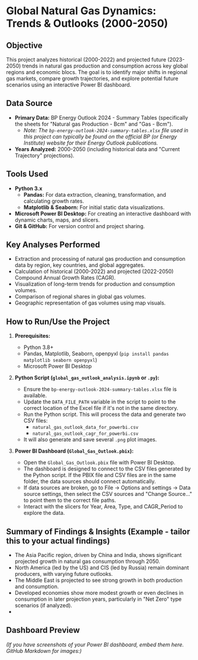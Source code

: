 # Global Natural Gas Dynamics: Trends & Outlooks (2000-2050)

## Objective
This project analyzes historical (2000-2022) and projected future (2023-2050) trends in natural gas production and consumption across key global regions and economic blocs. The goal is to identify major shifts in regional gas markets, compare growth trajectories, and explore potential future scenarios using an interactive Power BI dashboard.

## Data Source
*   **Primary Data:** BP Energy Outlook 2024 - Summary Tables (specifically the sheets for "Natural gas Production - Bcm" and "Gas - Bcm").
    *   *Note: The `bp-energy-outlook-2024-summary-tables.xlsx` file used in this project can typically be found on the official BP (or Energy Institute) website for their Energy Outlook publications.*
*   **Years Analyzed:** 2000-2050 (including historical data and "Current Trajectory" projections).

## Tools Used
*   **Python 3.x**
    *   **Pandas:** For data extraction, cleaning, transformation, and calculating growth rates.
    *   **Matplotlib & Seaborn:** For initial static data visualizations.
*   **Microsoft Power BI Desktop:** For creating an interactive dashboard with dynamic charts, maps, and slicers.
*   **Git & GitHub:** For version control and project sharing.

## Key Analyses Performed
*   Extraction and processing of natural gas production and consumption data by region, key countries, and global aggregates.
*   Calculation of historical (2000-2022) and projected (2022-2050) Compound Annual Growth Rates (CAGR).
*   Visualization of long-term trends for production and consumption volumes.
*   Comparison of regional shares in global gas volumes.
*   Geographic representation of gas volumes using map visuals.

## How to Run/Use the Project

1.  **Prerequisites:**
    *   Python 3.8+
    *   Pandas, Matplotlib, Seaborn, openpyxl (`pip install pandas matplotlib seaborn openpyxl`)
    *   Microsoft Power BI Desktop

2.  **Python Script (`global_gas_outlook_analysis.ipynb` or `.py`):**
    *   Ensure the `bp-energy-outlook-2024-summary-tables.xlsx` file is available.
    *   Update the `DATA_FILE_PATH` variable in the script to point to the correct location of the Excel file if it's not in the same directory.
    *   Run the Python script. This will process the data and generate two CSV files:
        *   `natural_gas_outlook_data_for_powerbi.csv`
        *   `natural_gas_outlook_cagr_for_powerbi.csv`
    *   It will also generate and save several `.png` plot images.

3.  **Power BI Dashboard (`Global_Gas_Outlook.pbix`):**
    *   Open the `Global_Gas_Outlook.pbix` file with Power BI Desktop.
    *   The dashboard is designed to connect to the CSV files generated by the Python script. If the PBIX file and CSV files are in the same folder, the data sources should connect automatically.
    *   If data sources are broken, go to File -> Options and settings -> Data source settings, then select the CSV sources and "Change Source..." to point them to the correct file paths.
    *   Interact with the slicers for Year, Area, Type, and CAGR_Period to explore the data.

## Summary of Findings & Insights (Example - tailor this to your actual findings)
*   The Asia Pacific region, driven by China and India, shows significant projected growth in natural gas consumption through 2050.
*   North America (led by the US) and CIS (led by Russia) remain dominant producers, with varying future outlooks.
*   The Middle East is projected to see strong growth in both production and consumption.
*   Developed economies show more modest growth or even declines in consumption in later projection years, particularly in "Net Zero" type scenarios (if analyzed).
*   

## Dashboard Preview
*(If you have screenshots of your Power BI dashboard, embed them here. GitHub Markdown for images:)*
<!-- ![Dashboard Overview](path/to/your/screenshot1.png) -->
<!-- ![Trend Analysis](path/to/your/screenshot2.png) -->

